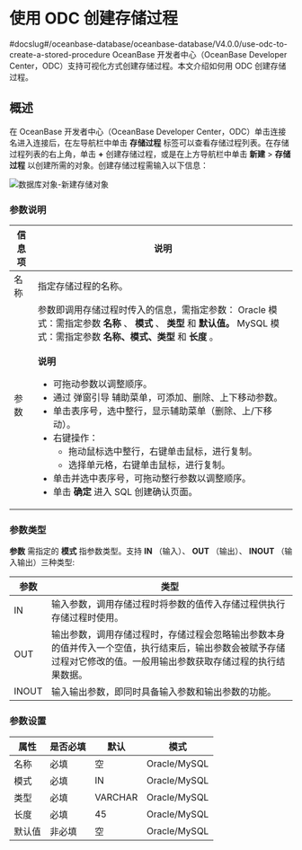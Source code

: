 # 使用 ODC 创建存储过程
#docslug#/oceanbase-database/oceanbase-database/V4.0.0/use-odc-to-create-a-stored-procedure
OceanBase 开发者中心（OceanBase Developer Center，ODC）支持可视化方式创建存储过程。本文介绍如何用 ODC 创建存储过程。

## 概述

在 OceanBase 开发者中心（OceanBase Developer Center，ODC）单击连接名进入连接后，在左导航栏中单击 **存储过程** 标签可以查看存储过程列表。在存储过程列表的右上角，单击 **+** 创建存储过程，或是在上方导航栏中单击 **新建** \> **存储过程** 以创建所需的对象。创建存储过程需输入以下信息：

![数据库对象-新建存储对象](https://help-static-aliyun-doc.aliyuncs.com/assets/img/zh-CN/9471441361/p326068.png)

### 参数说明

| 信息项 |                                                                                                                                                                                                                                                                                                                                                             说明                                                                                                                                                                                                                                                                                                                                                             |
|-----|----------------------------------------------------------------------------------------------------------------------------------------------------------------------------------------------------------------------------------------------------------------------------------------------------------------------------------------------------------------------------------------------------------------------------------------------------------------------------------------------------------------------------------------------------------------------------------------------------------------------------------------------------------------------------------------------------------------------------|
| 名称  | 指定存储过程的名称。  |
| 参数  | 参数即调用存储过程时传入的信息，需指定参数： Oracle 模式：需指定参数 **名称** 、 **模式** 、 **类型** 和 **默认值。**  MySQL 模式：需指定参数 **名称、模式、类型** 和 **长度** 。 <br></br>**说明** </br><ul><li>可拖动参数以调整顺序。</li><li> 通过 弹窗引导 辅助菜单，可添加、删除、上下移动参数。</li><li>单击表序号，选中整行，显示辅助菜单（删除、上/下移动）。</li><li> 右键操作： </br><ul><li>拖动鼠标选中整行，右键单击鼠标，进行复制。</li><li> 选择单元格，右键单击鼠标，进行复制。</li></ul>     </li><li>单击并选中表序号，可拖动整行参数以调整顺序。</li><li> 单击 **确定** 进入 SQL 创建确认页面。  </li></ul>  |

### 参数类型

**参数** 需指定的 **模式** 指参数类型。支持 **IN** （输入）、 **OUT** （输出）、 **INOUT** （输入输出）三种类型:

| **参数** |                                       **类型**                                       |
|--------|------------------------------------------------------------------------------------|
| IN     | 输入参数，调用存储过程时将参数的值传入存储过程供执行存储过程时使用。                                                 |
| OUT    | 输出参数，调用存储过程时，存储过程会忽略输出参数本身的值并传入一个空值，执行结束后，输出参数会被赋予存储过程对它修改的值。一般用输出参数获取存储过程的执行结果数据。 |
| INOUT  | 输入输出参数，即同时具备输入参数和输出参数的功能。                                                          |

### 参数设置

| 属性  | 是否必填 |   默认    |      模式      |
|-----|------|---------|--------------|
| 名称  | 必填   | 空       | Oracle/MySQL |
| 模式  | 必填   | IN      | Oracle/MySQL |
| 类型  | 必填   | VARCHAR | Oracle/MySQL |
| 长度  | 必填   | 45      | Oracle/MySQL |
| 默认值 | 非必填  | 空       | Oracle/MySQL |
